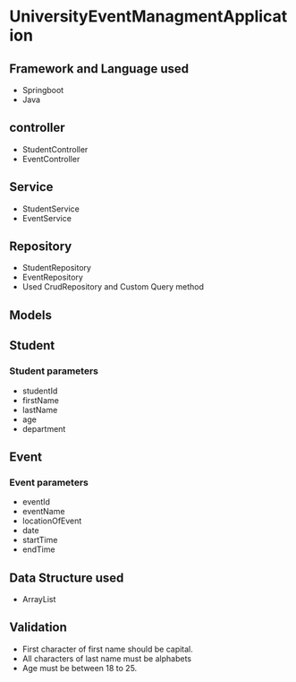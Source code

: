 # UniversityEventManagmentApplication

## Framework and Language used
* Springboot
* Java

## controller
* StudentController
* EventController

## Service
* StudentService
* EventService

## Repository
* StudentRepository
* EventRepository
* Used CrudRepository and Custom Query method

## Models 
## Student 
 ### Student parameters
* studentId
* firstName
* lastName
* age
* department

## Event 
### Event parameters
* eventId
* eventName
* locationOfEvent
* date
* startTime
* endTime

## Data Structure used
* ArrayList

## Validation
* First character of first name should be capital.
* All characters of last name must be alphabets
* Age must be between 18 to 25.
